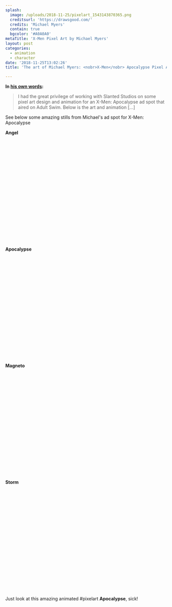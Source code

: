 ```yaml
---
splash:
  image: /uploads/2018-11-25/pixelart_1543143870365.png
  creditsurl: 'https://drawsgood.com/'
  credits: 'Michael Myers'
  contain: true
  bgcolor: '#A0A0A0'
metaTitle: 'X-Men Pixel Art by Michael Myers'
layout: post
categories:
  - animation
  - character
date: '2018-11-25T13:02:26'
title: 'The art of Michael Myers: <nobr>X-Men</nobr> Apocalypse Pixel Art'

---
```

<p><strong>In&nbsp;</strong><a href="https://drawsgood.com/x-men-apocalypse-adult-swim-ad-spot-pixel-art" target="_blank"><strong>his own words</strong></a><strong>:</strong></p><blockquote>I had the great privilege of working with Slanted Studios on some pixel art design and animation for an X-Men: Apocalypse ad spot that aired on Adult Swim. Below is the art and animation [...]</blockquote><p>See below some amazing stills from Michael's ad spot for X-Men: Apocalypse</p><p><strong>Angel</strong></p><figure contenteditable="false"><img src="data:image/svg+xml;utf8,&lt;svg xmlns=&quot;http://www.w3.org/2000/svg&quot; xmlns:xlink=&quot;http://www.w3.org/1999/xlink&quot; width=&quot;771.5&quot; height=&quot;578.625&quot;&gt;&lt;/svg&gt;" data-src="/uploads/2018-11-25/pixelart_1543143910928.png"></figure><p><strong>Apocalypse</strong></p><figure contenteditable="false"><img src="data:image/svg+xml;utf8,&lt;svg xmlns=&quot;http://www.w3.org/2000/svg&quot; xmlns:xlink=&quot;http://www.w3.org/1999/xlink&quot; width=&quot;771.5&quot; height=&quot;578.625&quot;&gt;&lt;/svg&gt;" data-src="/uploads/2018-11-25/pixelart_1543143958205.png"></figure><p><strong>Magneto</strong></p><figure contenteditable="false"><img src="data:image/svg+xml;utf8,&lt;svg xmlns=&quot;http://www.w3.org/2000/svg&quot; xmlns:xlink=&quot;http://www.w3.org/1999/xlink&quot; width=&quot;771.5&quot; height=&quot;578.625&quot;&gt;&lt;/svg&gt;" data-src="/uploads/2018-11-25/pixelart_1543143982879.png"></figure><p><strong>Storm</strong></p><figure contenteditable="false"><img src="data:image/svg+xml;utf8,&lt;svg xmlns=&quot;http://www.w3.org/2000/svg&quot; xmlns:xlink=&quot;http://www.w3.org/1999/xlink&quot; width=&quot;771.5&quot; height=&quot;578.625&quot;&gt;&lt;/svg&gt;" data-src="/uploads/2018-11-25/pixelart_1543144067701.png"></figure><p>Just look at this amazing animated #pixelart&nbsp;<strong>Apocalypse</strong>, sick!</p><figure contenteditable="false"><img src="data:image/svg+xml;utf8,&lt;svg xmlns=&quot;http://www.w3.org/2000/svg&quot; xmlns:xlink=&quot;http://www.w3.org/1999/xlink&quot; width=&quot;771.5&quot; height=&quot;578.625&quot;&gt;&lt;/svg&gt;" data-src="/uploads/2018-11-25/pixelart_1543144115652.gif"></figure>